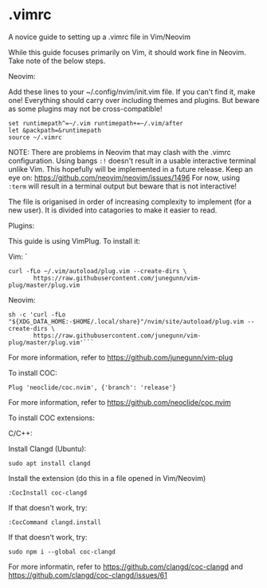 # .vimrc
A novice guide to setting up a .vimrc file in Vim/Neovim

While this guide focuses primarily on Vim, it should work fine in Neovim. Take note of the below steps.

Neovim:

Add these lines to your ~/.config/nvim/init.vim file. If you can't find it, make one!
Everything should carry over including themes and plugins. But beware as some plugins may not be cross-compatible!

```
set runtimepath^=~/.vim runtimepath+=~/.vim/after
let &packpath=&runtimepath
source ~/.vimrc
```

NOTE:
There are problems in Neovim that may clash with the .vimrc configuration.
Using bangs ```:!``` doesn't result in a usable interactive terminal unlike Vim.
This hopefully will be implemented in a future release. Keep an eye on: https://github.com/neovim/neovim/issues/1496
For now, using ```:term``` will result in a terminal output but beware that is not interactive!


The file is origanised in order of increasing complexity to implement (for a new user). It is divided into catagories to make it easier to read.


Plugins:

This guide is using VimPlug. To install it:

Vim: `

```
curl -fLo ~/.vim/autoload/plug.vim --create-dirs \
       https://raw.githubusercontent.com/junegunn/vim-plug/master/plug.vim
```
    
    
Neovim: 

```
sh -c 'curl -fLo "${XDG_DATA_HOME:-$HOME/.local/share}"/nvim/site/autoload/plug.vim --create-dirs \
       https://raw.githubusercontent.com/junegunn/vim-plug/master/plug.vim'```
```
For more information, refer to https://github.com/junegunn/vim-plug


To install COC:

  ```
  Plug 'neoclide/coc.nvim', {'branch': 'release'}
  ```

For more information, refer to https://github.com/neoclide/coc.nvim


To install COC extensions:

C/C++:

Install Clangd (Ubuntu):
  ```
  sudo apt install clangd
  ```
 
 Install the extension (do this in a file opened in Vim/Neovim)
 ```
 :CocInstall coc-clangd
 ```
 If that doesn't work, try:
 ```
 :CocCommand clangd.install
 ```
 If that doesn't work, try:
 ```
 sudo npm i --global coc-clangd
 ```
 
 For more informatin, refer to https://github.com/clangd/coc-clangd and https://github.com/clangd/coc-clangd/issues/61
 

